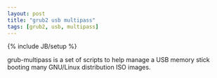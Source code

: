 ```yaml
---
layout: post
title: "grub2 usb multipass"
tags: [grub2, usb, multipass]
---
```

{% include JB/setup %}

grub-multipass is a set of scripts to help manage a USB memory stick booting many GNU/Linux distribution ISO images.

<div class="github-widget" data-repo="Thermionix/multipass-usb"></div>
<script src="https://cdnjs.cloudflare.com/ajax/libs/jquery/1.8.3/jquery.min.js" type="text/javascript"></script>
<script src="https://raw.github.com/JoelSutherland/GitHub-jQuery-Repo-Widget/master/jquery.githubRepoWidget.min.js" type="text/javascript"></script>


